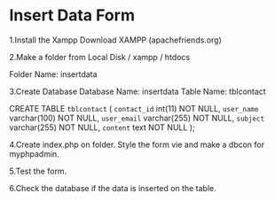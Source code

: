 # Insert Data Form

1.Install the Xampp Download XAMPP (apachefriends.org)

2.Make a folder from Local Disk / xampp / htdocs

Folder Name: insertdata

3.Create Database
Database Name: insertdata
Table Name: tblcontact

CREATE TABLE `tblcontact` (
`contact_id` int(11) NOT NULL, 
`user_name` varchar(100) NOT NULL,
`user_email` varchar(255) NOT NULL,
`subject` varchar(255) NOT NULL,
`content` text NOT NULL
);

4.Create index.php on folder. Style the form vie and make a dbcon for myphpadmin.

5.Test the form.

6.Check the database if the data is inserted on the table.

